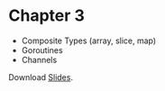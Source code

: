 # Chapter 3

- Composite Types (array, slice, map)
- Goroutines
- Channels

Download [Slides](https://www.slideshare.net/secret/CXITAUcDGPBfV).

